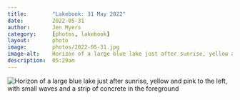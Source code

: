 ```yaml
---
title:        "Lakebook: 31 May 2022"
date:         2022-05-31
author:       Jen Myers
category:     [photos, lakebook]
layout:       photo
image:        photos/2022-05-31.jpg
image-alt:    Horizon of a large blue lake just after sunrise, yellow and pink to the left, with small waves and a strip of concrete in the foreground
description:  05:29am
---
```


<div><img alt="Horizon of a large blue lake just after sunrise, yellow and pink to the left, with small waves and a strip of concrete in the foreground" src="{{ site.baseurl }}/images/photos/2022-05-31.jpg" /></div>
